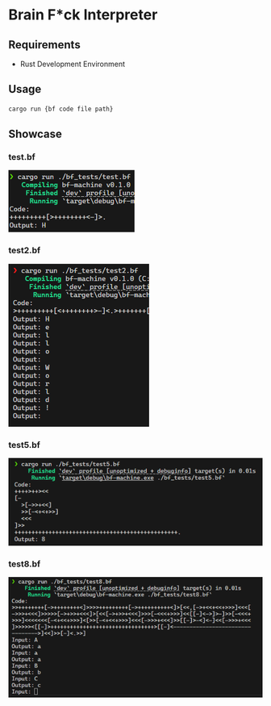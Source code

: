 # Brain F\*ck Interpreter

## Requirements

- Rust Development Environment

## Usage

```sh
cargo run {bf code file path}
```

## Showcase

### test.bf

![](screenshot/test.result.png)

### test2.bf

![](screenshot/test2.result.png)

### test5.bf

![](screenshot/test5.result.png)

### test8.bf

![](screenshot/test8.result.png)
